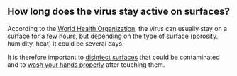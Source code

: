 ## How long does the virus stay active on surfaces?

According to the [World Health Organization](https://www.who.int/news-room/q-a-detail/q-a-coronaviruses#), the virus can usually stay on a surface for a few hours, but depending on the type of surface (porosity, humidity, heat) it could be several days.

It is therefore important to [disinfect surfaces](https://www.canada.ca/en/health-canada/services/drugs-health-products/disinfectants/covid-19.html) that could be contaminated and to [wash your hands properly](https://www.canada.ca/en/public-health/services/publications/diseases-conditions/reduce-spread-covid-19-wash-your-hands.html) after touching them.
